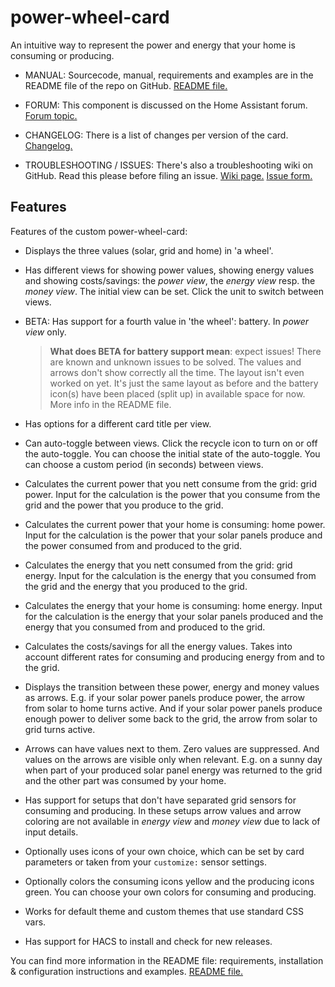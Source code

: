 power-wheel-card
====

An intuitive way to represent the power and energy that your home is consuming or producing.

* MANUAL: Sourcecode, manual, requirements and examples are in the README file of the repo on GitHub. <a href="https://github.com/gurbyz/power-wheel-card">README file.</a>

* FORUM: This component is discussed on the Home Assistant forum. <a href="https://community.home-assistant.io/t/lovelace-power-wheel-card/82374">Forum topic.</a>
* CHANGELOG: There is a list of changes per version of the card. <a href="https://github.com/gurbyz/power-wheel-card/blob/master/CHANGELOG.md">Changelog.</a>
* TROUBLESHOOTING / ISSUES: There's also a troubleshooting wiki on GitHub. Read this please before filing an issue. <a href="https://github.com/gurbyz/power-wheel-card/wiki/Troubleshooting-guide">Wiki page.</a> <a href="https://github.com/gurbyz/power-wheel-card/issues/new/choose">Issue form.</a>

## Features
Features of the custom power-wheel-card:
* Displays the three values (solar, grid and home) in 'a wheel'.

* Has different views for showing power values, showing energy values and showing costs/savings: the *power view*, the *energy view* resp. the *money view*.
  The initial view can be set. Click the unit to switch between views.
* BETA: Has support for a fourth value in 'the wheel': battery. In *power view* only. 
    > **What does BETA for battery support mean**: expect issues! There are known and unknown issues to be solved. The values and arrows don't show correctly all the time. The layout isn't even worked on yet. It's just the same layout as before and the battery icon(s) have been placed (split up) in available space for now. More info in the README file.

* Has options for a different card title per view.
* Can auto-toggle between views.
  Click the recycle icon to turn on or off the auto-toggle.
  You can choose the initial state of the auto-toggle.
  You can choose a custom period (in seconds) between views.
* Calculates the current power that you nett consume from the grid: grid power.
  Input for the calculation is the power that you consume from the grid and the power that you produce to the grid.
* Calculates the current power that your home is consuming: home power.
  Input for the calculation is the power that your solar panels produce and the power consumed from and produced to the grid.
* Calculates the energy that you nett consumed from the grid: grid energy.
  Input for the calculation is the energy that you consumed from the grid and the energy that you produced to the grid.
* Calculates the energy that your home is consuming: home energy.
  Input for the calculation is the energy that your solar panels produced and the energy that you consumed from and produced to the grid.
* Calculates the costs/savings for all the energy values. Takes into account different rates for consuming and producing energy from and to the grid.
* Displays the transition between these power, energy and money values as arrows.
  E.g. if your solar power panels produce power, the arrow from solar to home turns active.
  And if your solar power panels produce enough power to deliver some back to the grid, the arrow from solar to grid turns active.
* Arrows can have values next to them. Zero values are suppressed. And values on the arrows are visible only when relevant. E.g. on a sunny day when part of your produced solar panel energy was returned to the grid and the other part was consumed by your home.
* Has support for setups that don't have separated grid sensors for consuming and producing.
  In these setups arrow values and arrow coloring are not available in *energy view* and *money view* due to lack of input details.
* Optionally uses icons of your own choice, which can be set by card parameters or taken from your `customize:` sensor settings.
* Optionally colors the consuming icons yellow and the producing icons green. You can choose your own colors for consuming and producing.
* Works for default theme and custom themes that use standard CSS vars.
* Has support for HACS to install and check for new releases.

You can find more information in the README file: requirements, installation & configuration instructions and examples. <a href="https://github.com/gurbyz/power-wheel-card">README file.</a>
